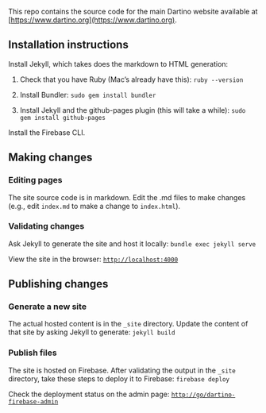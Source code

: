 This repo contains the source code for the main Dartino website available at [https://www.dartino.org](https://www.dartino.org).

## Installation instructions

Install Jekyll, which takes does the markdown to HTML generation:

1. Check that you have Ruby (Mac’s already have this):
`ruby --version`

1. Install Bundler:
`sudo gem install bundler`

1. Install Jekyll and the github-pages plugin (this will take a while):
`sudo gem install github-pages`

Install the Firebase CLI.

## Making changes

### Editing pages

The site source code is in markdown. Edit the .md files to make changes (e.g., edit `index.md` to make a change to `index.html`).


### Validating changes

Ask Jekyll to generate the site and host it locally:
`bundle exec jekyll serve`

View the site in the browser:
[`http://localhost:4000`](http://localhost:4000)

## Publishing changes

### Generate a new site

The actual hosted content is in the `_site` directory. Update the content of that site by asking Jekyll to generate:
`jekyll build`

### Publish files

The site is hosted on Firebase. After validating the output in the `_site` directory, take these steps to deploy it to Firebase:
`firebase deploy`

Check the deployment status on the admin page:
[`http://go/dartino-firebase-admin`](http://go/dartino-firebase-admin)
